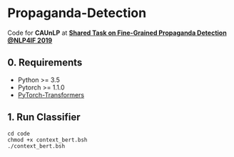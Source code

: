 # Propaganda-Detection
Code for **CAUnLP** at [**Shared Task on Fine-Grained Propaganda Detection @NLP4IF 2019**](https://propaganda.qcri.org/nlp4if-shared-task)

## 0. Requirements
* Python >= 3.5
* Pytorch >= 1.1.0
* [PyTorch-Transformers](https://huggingface.co/pytorch-transformers)

## 1. Run Classifier
	
	cd code
	chmod +x context_bert.bsh
	./context_bert.bsh	